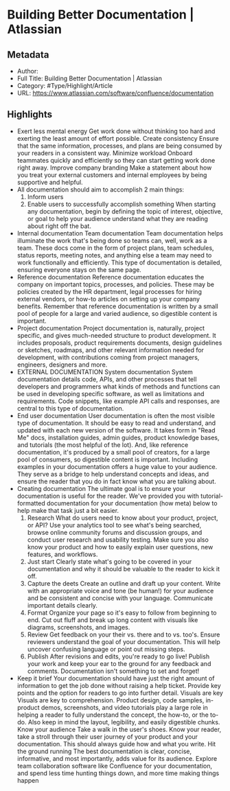 # Building Better Documentation | Atlassian

## Metadata

* Author: 
* Full Title: Building Better Documentation | Atlassian
* Category: #Type/Highlight/Article
* URL: https://www.atlassian.com/software/confluence/documentation

## Highlights

* Exert less mental energy
  Get work done without thinking too hard and exerting the least amount of effort possible.
  Create consistency
  Ensure that the same information, processes, and plans are being consumed by your readers in a consistent way.
  Minimize workload
  Onboard teammates quickly and efficiently so they can start getting work done right away.
  Improve company branding
  Make a statement about how you treat your external customers and internal employees by being supportive and helpful.
* All documentation should aim to accomplish 2 main things:
  1. Inform users
  1. Enable users to successfully accomplish something
     When starting any documentation, begin by defining the topic of interest, objective, or goal to help your audience understand what they are reading about right off the bat.
* Internal documentation
  Team documentation
  Team documentation helps illuminate the work that's being done so teams can, well, work as a team. These docs come in the form of project plans, team schedules, status reports, meeting notes, and anything else a team may need to work functionally and efficiently. This type of documentation is detailed, ensuring everyone stays on the same page.
* Reference documentation
  Reference documentation educates the company on important topics, processes, and policies. These may be policies created by the HR department, legal processes for hiring external vendors, or how-to articles on setting up your company benefits. Remember that reference documentation is written by a small pool of people for a large and varied audience, so digestible content is important.
* Project documentation
  Project documentation is, naturally, project specific, and gives much-needed structure to product development. It includes proposals, product requirements documents, design guidelines or sketches, roadmaps, and other relevant information needed for development, with contributions coming from project managers, engineers, designers and more.
* EXTERNAL DOCUMENTATION
  System documentation
  System documentation details code, APIs, and other processes that tell developers and programmers what kinds of methods and functions can be used in developing specific software, as well as limitations and requirements. Code snippets, like example API calls and responses, are central to this type of documentation.
* End user documentation
  User documentation is often the most visible type of documentation. It should be easy to read and understand, and updated with each new version of the software. It takes form in "Read Me" docs, installation guides, admin guides, product knowledge bases, and tutorials (the most helpful of the lot). And, like reference documentation, it's produced by a small pool of creators, for a large pool of consumers, so digestible content is important.
  Including examples in your documentation offers a huge value to your audience. They serve as a bridge to help understand concepts and ideas, and ensure the reader that you do in fact know what you are talking about.
* Creating documentation
  The ultimate goal is to ensure your documentation is useful for the reader. We've provided you with tutorial-formatted documentation for your documentation (how meta) below to help make that task just a bit easier.
  1. Research
     What do users need to know about your product, project, or API? Use your analytics tool to see what's being searched, browse online community forums and discussion groups, and conduct user research and usability testing. Make sure you also know your product and how to easily explain user questions, new features, and workflows.
  1. Just start
     Clearly state what's going to be covered in your documentation and why it should be valuable to the reader to kick it off.
  1. Capture the deets
     Create an outline and draft up your content. Write with an appropriate voice and tone (be human!) for your audience and be consistent and concise with your language. Communicate important details clearly.
  1. Format
     Organize your page so it's easy to follow from beginning to end. Cut out fluff and break up long content with visuals like diagrams, screenshots, and images.
  1. Review
     Get feedback on your their vs. there and to vs. too's. Ensure reviewers understand the goal of your documentation. This will help uncover confusing language or point out missing steps.
  1. Publish
     After revisions and edits, you're ready to go live! Publish your work and keep your ear to the ground for any feedback and comments. Documentation isn't something to set and forget!
* Keep it brief
  Your documentation should have just the right amount of information to get the job done without raising a help ticket. Provide key points and the option for readers to go into further detail.
  Visuals are key
  Visuals are key to comprehension. Product design, code samples, in-product demos, screenshots, and video tutorials play a large role in helping a reader to fully understand the concept, the how-to, or the to-do. Also keep in mind the layout, legibility, and easily digestible chunks.
  Know your audience
  Take a walk in the user's shoes. Know your reader, take a stroll through their user journey of your product and your documentation. This should always guide how and what you write.
  Hit the ground running
  The best documentation is clear, concise, informative, and most importantly, adds value for its audience. Explore team collaboration software like Confluence for your documentation, and spend less time hunting things down, and more time making things happen
